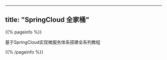 
---
title: "SpringCloud 全家桶"
---

{{% pageinfo %}}

基于SpringCloud实现微服务体系搭建全系列教程

{{% /pageinfo %}}
